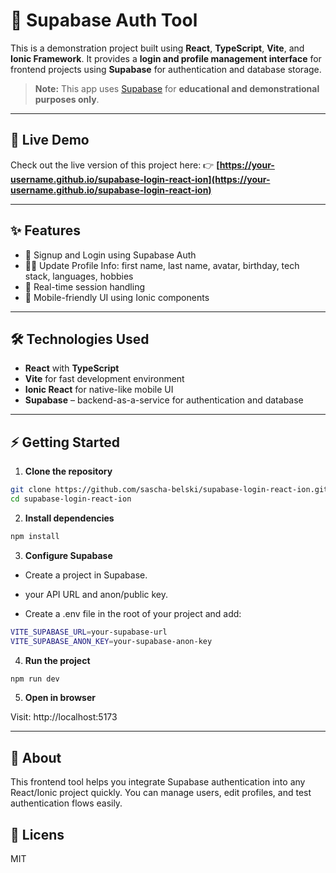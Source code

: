 # 🔑 Supabase Auth Tool

This is a demonstration project built using **React**, **TypeScript**, **Vite**, and **Ionic Framework**.
It provides a **login and profile management interface** for frontend projects using **Supabase** for authentication and database storage.

> **Note:** This app uses [Supabase](https://supabase.com/) for **educational and demonstrational purposes only**.

---

## 🔗 Live Demo

Check out the live version of this project here:
👉 **[https://your-username.github.io/supabase-login-react-ion](https://your-username.github.io/supabase-login-react-ion)**

---

## ✨ Features

- 🔑 Signup and Login using Supabase Auth
- 🧑‍💻 Update Profile Info: first name, last name, avatar, birthday, tech stack, languages, hobbies
- 🔄 Real-time session handling
- 📱 Mobile-friendly UI using Ionic components

---

## 🛠 Technologies Used

- **React** with **TypeScript**
- **Vite** for fast development environment
- **Ionic React** for native-like mobile UI
- **Supabase** – backend-as-a-service for authentication and database

---

## ⚡ Getting Started

1. **Clone the repository**

```bash
git clone https://github.com/sascha-belski/supabase-login-react-ion.git
cd supabase-login-react-ion
```
2. **Install dependencies**

```bash
npm install
```

3. **Configure Supabase**

- Create a project in Supabase.

- your API URL and anon/public key.

- Create a .env file in the root of your project and add:

```bash
VITE_SUPABASE_URL=your-supabase-url
VITE_SUPABASE_ANON_KEY=your-supabase-anon-key
```

4. **Run the project**

```bash
npm run dev
```

5. **Open in browser**

Visit: http://localhost:5173

---

## 📄 About

This frontend tool helps you integrate Supabase authentication into any React/Ionic project quickly.
You can manage users, edit profiles, and test authentication flows easily.

## 📄 Licens

MIT
